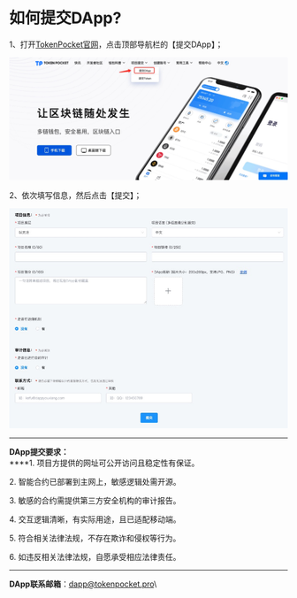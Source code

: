 # 如何提交DApp?

1、打开[TokenPocket官网](https://www.tokenpocket.pro)，点击顶部导航栏的【提交DApp】；

![](<.gitbook/assets/1 (46).png>)

2、依次填写信息，然后点击【提交】；

![](.gitbook/assets/dapp2.jpg)

****

**DApp提交要求：**\
****1. 项目方提供的网址可公开访问且稳定性有保证。

2\. 智能合约已部署到主网上，敏感逻辑处需开源。

3\. 敏感的合约需提供第三方安全机构的审计报告。

4\. 交互逻辑清晰，有实际用途，且已适配移动端。

5\. 符合相关法律法规，不存在欺诈和侵权等行为。

6\. 如违反相关法律法规，自愿承受相应法律责任。

****

**DApp联系邮箱**：[dapp@tokenpocket.pro](mailto:service@tokenpocket.pro)\
